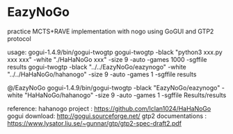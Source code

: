 # EazyNoGo

practice MCTS+RAVE implementation with nogo
using GoGUI and GTP2 protocol

usage:
gogui-1.4.9/bin/gogui-twogtp
gogui-twogtp -black "python3 xxx.py xxx xxx" -white "./HaHaNoGo xxx" -size 9 -auto -games 1000 -sgffile results
gogui-twogtp -black "../../EazyNoGo/eazynogo" -white "../../HaHaNoGo/hahanogo" -size 9 -auto -games 1 -sgffile results

@/EazyNoGo
gogui-1.4.9/bin/gogui-twogtp -black "EazyNoGo/eazynogo" -white "HaHaNoGo/hahanogo" -size 9 -auto -games 1 -sgffile Results/results


reference:
hahanogo project : https://github.com/lclan1024/HaHaNoGo
gogui download: http://gogui.sourceforge.net/
gtp2 documentations : https://www.lysator.liu.se/~gunnar/gtp/gtp2-spec-draft2.pdf
